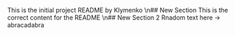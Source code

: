 This is the initial project README by Klymenko
\n## New Section
This is the correct content for the README
\n## New Section 2
Rnadom text here -> abracadabra
